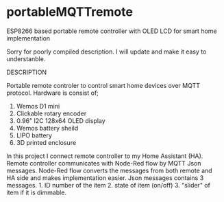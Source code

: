 # portableMQTTremote
ESP8266 based portable remote controller with OLED LCD for smart home implementation

Sorry for poorly compiled description. I will update and make it easy to understanble.

DESCRIPTION 

Portable remote controler to control smart home devices over MQTT protocol.
Hardware is consist of;
1. Wemos D1 mini
2. Clickable rotary encoder
3. 0.96" I2C 128x64 OLED display
4. Wemos battery sheild
5. LIPO battery
6. 3D printed enclosure

In this project I connect remote controller to my Home Assistant (HA). 
Remote controller communicates with Node-Red flow by MQTT Json messages. Node-Red flow converts the messages from both remote and HA side and makes implementation easier.
Json messages contains 3 messages. 1. ID number of the item 2. state of item (on/off) 3. "slider" of item if it is dimmable. 
